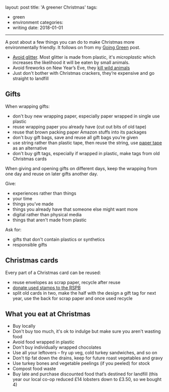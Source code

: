 layout: post
title: 'A greener Christmas'
tags:
  - green
  - environment
categories:
  - writing
date: 2018-01-01
---

A post about a few things you can do to make Christmas more environmentally friendly. It follows on from my [Going Green](/going-green/) post.

* [Avoid glitter](http://www.independent.co.uk/environment/glitter-ban-environment-microbead-impact-microplastics-scientists-warning-deep-ocean-a8056196.html). Most glitter is made from plastic, it's _microplastic_ which increases the likelihood it will be eaten by small animals.
* Avoid fireworks on New Year’s Eve, they [kill wild animals](https://www.forbes.com/sites/grrlscientist/2017/12/30/how-do-fireworks-harm-wild-birds/)
* Just don't bother with Christmas crackers, they’re expensive and go straight to landfill

## Gifts

When wrapping gifts:

* don't buy new wrapping paper, especially paper wrapped in single use plastic
* reuse wrapping paper you already have (cut out bits of old tape)
* reuse that brown packing paper Amazon stuffs into its packages
* don't buy gift bags, save and reuse all gift bags you’re given
* use string rather than plastic tape, then reuse the string, use [paper tape](https://www.anythingbutplastic.co.uk/product-page/paper-tape) as an alternative
* don't buy gift tags, especially if wrapped in plastic, make tags from old Christmas cards

When giving and opening gifts on different days, keep the wrapping from one day and reuse on later gifts another day.

Give:
* experiences rather than things
* your time
* things you’ve made
* things you already have that someone else might want more
* digital rather than physical media
* things that aren't made from plastic

Ask for:
* gifts that don't contain plastics or synthetics
* responsible gifts

## Christmas cards

Every part of a Christmas card can be reused:

* reuse envelopes as scrap paper, recycle after reuse
* [donate used stamps to the RSPB](https://www.rspb.org.uk/join-and-donate/other-ways-to-help/save-your-stamps)
* split old cards in two, make the half with the design a gift tag for next year, use the back for scrap paper and once used recycle

## What you eat at Christmas

* Buy locally
* Don't buy too much, it's ok to indulge but make sure you aren't wasting food
* Avoid food wrapped in plastic
* Don't buy individually wrapped chocolates
* Use all your leftovers – fry up veg, cold turkey sandwiches, and so on
* Don't tip fat down the drains, keep for future roast vegetables and gravy
* Use turkey bones and vegetable peelings (if you peeled) for stock
* Compost food waste
* Buy late and purchase discounted food that’s destined for landfill (this year our local co-op reduced £14 lobsters down to £3.50, so we bought 4)
